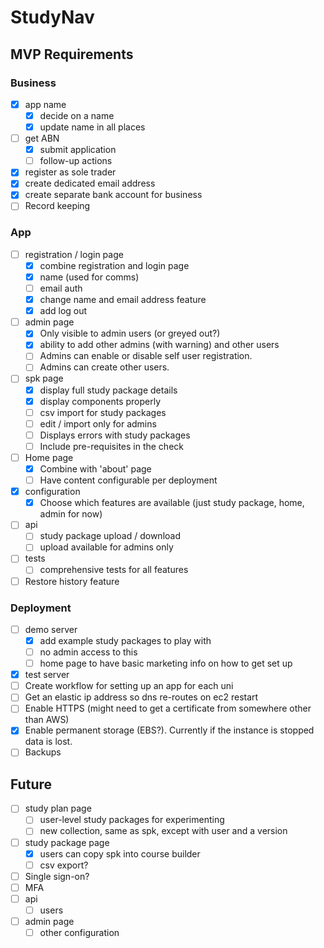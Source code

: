# StudyNav

## MVP Requirements

### Business

- [x] app name
	- [x] decide on a name
	- [x] update name in all places
- [ ] get ABN
	- [x] submit application
	- [ ] follow-up actions
- [x] register as sole trader
- [x] create dedicated email address
- [x] create separate bank account for business
- [ ] Record keeping

### App

- [ ] registration / login page
	- [x] combine registration and login page
	- [x] name (used for comms)
	- [ ] email auth
	- [x] change name and email address feature
	- [x] add log out
- [ ] admin page
	- [x] Only visible to admin users (or greyed out?)
	- [x] ability to add other admins (with warning) and other users
	- [ ] Admins can enable or disable self user registration.
	- [ ] Admins can create other users.
- [ ] spk page
	- [x] display full study package details
	- [x] display components properly
	- [ ] csv import for study packages
	- [ ] edit / import only for admins
	- [ ] Displays errors with study packages
	- [ ] Include pre-requisites in the check
- [ ] Home page
	- [x] Combine with 'about' page
	- [ ] Have content configurable per deployment
- [x] configuration
	- [x] Choose which features are available (just study package, home, admin for now)
- [ ] api
	- [ ] study package upload / download
	- [ ] upload available for admins only
- [ ] tests
	- [ ] comprehensive tests for all features
- [ ] Restore history feature

### Deployment

- [ ] demo server
	- [x] add example study packages to play with
	- [ ] no admin access to this
	- [ ] home page to have basic marketing info on how to get set up
- [x] test server
- [ ] Create workflow for setting up an app for each uni
- [ ] Get an elastic ip address so dns re-routes on ec2 restart
- [ ] Enable HTTPS (might need to get a certificate from somewhere other than AWS)
- [x] Enable permanent storage (EBS?). Currently if the instance is stopped data is lost.
- [ ] Backups

## Future

- [ ] study plan page
	- [ ] user-level study packages for experimenting
	- [ ] new collection, same as spk, except with user and a version
- [ ] study package page
	- [x] users can copy spk into course builder
	- [ ] csv export?
- [ ] Single sign-on?
- [ ] MFA
- [ ] api
	- [ ] users
- [ ] admin page
	- [ ] other configuration

